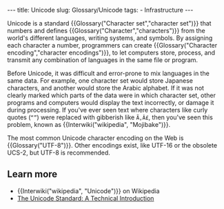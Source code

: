 --- title: Unicode slug: Glossary/Unicode tags: - Infrastructure ---

<span class="seoSummary">Unicode is a standard {{Glossary("Character set","character set")}} that numbers and defines {{Glossary("Character","characters")}} from the world's different languages, writing systems, and symbols.</span> By assigning each character a number, programmers can create {{Glossary("Character encoding","character encodings")}}, to let computers store, process, and transmit any combination of languages in the same file or program.

Before Unicode, it was difficult and error-prone to mix languages in the same data. For example, one character set would store Japanese characters, and another would store the Arabic alphabet. If it was not clearly marked which parts of the data were in which character set, other programs and computers would display the text incorrectly, or damage it during processing. If you've ever seen text where characters like curly quotes (`“”`) were replaced with gibberish like `Ã‚Â£`, then you've seen this problem, known as {{Interwiki("wikipedia", "Mojibake")}}.

The most common Unicode character encoding on the Web is {{Glossary("UTF-8")}}. Other encodings exist, like UTF-16 or the obsolete UCS-2, but UTF-8 is recommended.

Learn more
----------

-   {{Interwiki("wikipedia", "Unicode")}} on Wikipedia
-   [The Unicode Standard: A Technical Introduction](https://www.unicode.org/standard/principles.html)
